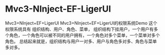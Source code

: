 # Mvc3-NInject-EF-LigerUI
Mvc3+NInject+EF+LigerUI
Mvc3+NInject+EF+LigerUI的权限系统Demo
这个权限系统具有 组织结构、用户、角色、菜单，
组织结构下挂用户，一个用户有多个角色，一个角色可以被不同的用户拥有，一个角色对多个菜单，一个菜单对多个角色。
总结起来就是，组织结构与用户一对多、用户与角色多对多、角色与菜单多对多。
